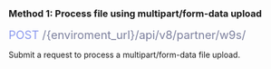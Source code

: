 <h3 className="h3-title">Method 1: Process file using multipart/form-data upload</h3>

<span style="color: #8B99EE;font-size: 20px">POST</span><span style="color: #7D819E;font-size: 20px"> /{enviroment_url}/api/v8/partner/w9s/</span>

<p className="p-text">Submit a request to process a multipart/form-data file upload.</p>